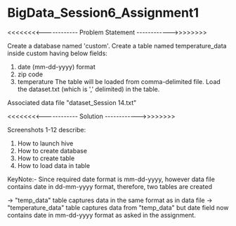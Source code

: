 # BigData_Session6_Assignment1


<<<<<<<<------------ Problem Statement ------------>>>>>>>>

Create a database named 'custom'.
Create a table named temperature_data inside custom having below fields:
1. date (mm-dd-yyyy) format
2. zip code
3. temperature
The table will be loaded from comma-delimited file.
Load the dataset.txt (which is ',' delimited) in the table.

Associated data file "dataset_Session 14.txt"

<<<<<<<<------------ Solution ------------>>>>>>>>

Screenshots 1-12 describe:
1. How to launch hive
2. How to create database
3. How to create table
4. How to load data in table

KeyNote:- Since required date format is mm-dd-yyyy, however data file contains date in dd-mm-yyyy format, therefore, two tables are created

-> "temp_data" table captures data in the same format as in data file
-> "temperature_data" table captures data from "temp_data" but date field now contains date in mm-dd-yyyy format as asked in the assignment.

